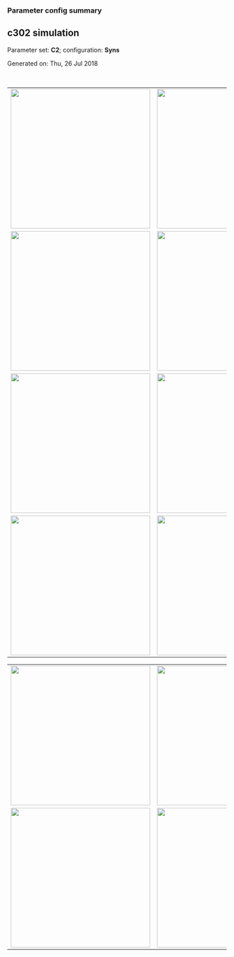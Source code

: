 ### Parameter config summary 
<h2>c302 simulation</h2>
<p>Parameter set: <b>C2</b>; configuration: <b>Syns</b></p>
<p>Generated on: Thu, 26 Jul 2018</p><br/>
<table>

<tr>
  <td><a href="images/neurons_C2_Syns.png"><img alt=" " src="images/neurons_C2_Syns.png" height="320"/></a></td>
  <td><a href="images/traces_neuron_Syns_C2.png"><img alt=" " src="images/traces_neuron_Syns_C2.png" height="320"/></a></td>
</tr>

<tr>
  <td><a href="images/neuron_activity_C2_Syns.png"><img alt=" " src="images/neuron_activity_C2_Syns.png" height="320"/></a></td>
  <td><a href="images/traces_neuron_activity_Syns_C2.png"><img alt=" " src="images/traces_neuron_activity_Syns_C2.png" height="320"/></a></td>
</tr>

<tr>
  <td><a href="images/muscles_C2_Syns.png"><img alt=" " src="images/muscles_C2_Syns.png" height="320"/></a></td>
  <td><a href="images/traces_muscles_Syns_C2.png"><img alt=" " src="images/traces_muscles_Syns_C2.png" height="320"/></a></td>
</tr>

<tr>
  <td><a href="images/muscle_activity_C2_Syns.png"><img alt=" " src="images/muscle_activity_C2_Syns.png" height="320"/></a></td>
  <td><a href="images/traces_muscles_activity_Syns_C2.png"><img alt=" " src="images/traces_muscles_activity_Syns_C2.png" height="320"/></a></td>
</tr>
</table>
<table>

<tr><td><a href="images/c302_C2_Syns_exc_to_neurons.png"><img alt=" " src="images/c302_C2_Syns_exc_to_neurons.png" height="320"/></a></td>

  <td><a href="images/c302_C2_Syns_inh_to_neurons.png"><img alt=" " src="images/c302_C2_Syns_inh_to_neurons.png" height="320"/></a></td>

  <td><a href="images/c302_C2_Syns_elec_neurons_neurons.png"><img alt=" " src="images/c302_C2_Syns_elec_neurons_neurons.png" height="320"/></a></td></tr>

<tr><td><a href="images/c302_C2_Syns_exc_to_muscles.png"><img alt=" " src="images/c302_C2_Syns_exc_to_muscles.png" height="320"/></a></td>

  <td><a href="images/c302_C2_Syns_inh_to_muscles.png"><img alt=" " src="images/c302_C2_Syns_inh_to_muscles.png" height="320"/></a></td></tr>
</table>
